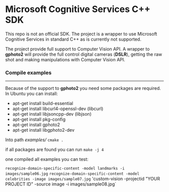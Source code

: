 # Microsoft Cognitive Services C++ SDK

This repo is not an official SDK. The project is a wrapper to use Microsoft Cognitive Services in standard C++ as is currently not supported.

The project provide full support to Computer Vision API. A wrapper to **gphoto2** will provide the full control digital cameras (**DSLR**), getting the raw shot and making manipulations with Computer Vision API.

### Compile examples

***
Because of the support to **gphoto2** you need some packages are required. In Ubuntu you can install:

* apt-get install build-essential
* apt-get install libcurl4-openssl-dev (libcurl)
* apt-get install libjsoncpp-dev (libjson)
* apt-get install pkg-config
* apt-get install gphoto2
* apt-get install libgphoto2-dev

Into path _examples/_ 
`cmake .`

if all packages are found you can run `make -j 4`

one compiled all examples you can test:

`recognize-domain-specific-content -model landmarks -i images/sample06.jpg`
`recognize-domain-specific-content -model celebrities -image images/sample07.jpg`
'custom-vision -projectid "YOUR PROJECT ID" -source image -i images/sample08.jpg`
